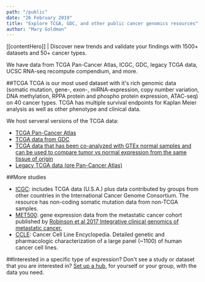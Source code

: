 ```yaml
---
path: "/public"
date: "26 February 2019"
title: "Explore TCGA, GDC, and other public cancer genomics resources"
author: "Mary Goldman"
---
```


[[contentHero]]
| Discover new trends and validate your findings with 1500+ datasets and 50+ cancer types.

We have data from TCGA Pan-Cancer Atlas, ICGC, GDC, legacy TCGA data, UCSC RNA-seq recompute compendium, and more.

##TCGA
TCGA is our most used dataset with it's rich genomic data (somatic mutation, gene-, exon-, miRNA-expression, copy number variation, DNA methylation, RPPA protein and phospho protein expression, ATAC-seq) on 40 cancer types. TCGA has multiple survival endpoints for Kaplan Meier analysis as well as other phenotype and clinical data.

We host serveral versions of the TCGA data:
- [TCGA Pan-Cancer Atlas](https://xenabrowser.net/datapages/?cohort=TCGA%20Pan-Cancer%20(PANCAN))
- [TCGA data from GDC](https://xenabrowser.net/datapages/?host=https%3A%2F%2Fgdc.xenahubs.net)
- [TCGA data that has been co-analyzed with GTEx normal samples and can be used to compare tumor vs normal expression from the same tissue of origin](https://xenabrowser.net/datapages/?cohort=TCGA%20TARGET%20GTEx)
- [Legacy TCGA data (pre Pan-Cancer Atlas)](https://xenabrowser.net/datapages/?hub=https://tcga.xenahubs.net:443)

##More studies
- [ICGC](https://xenabrowser.net/datapages/?hub=https://icgc.xenahubs.net:443): includes TCGA data (U.S.A.) plus data contributed by groups from other countries in the International Cancer Genome Consortium. The resource has non-coding somatic mutation data from non-TCGA samples.
- [MET500](https://xenabrowser.net/datapages/?cohort=MET500%20(expression%20centric)): gene expression data from the metastatic cancer cohort published by [Robinson et al 2017 Integrative clinical genomics of metastatic cancer.](https://www.ncbi.nlm.nih.gov/pubmed/28783718)
- [CCLE](https://xenabrowser.net/datapages/?cohort=Cancer%20Cell%20Line%20Encyclopedia%20(CCLE)): Cancer Cell Line Encyclopedia. Detailed genetic and pharmacologic characterization of a large panel (~1100) of human cancer cell lines.

##Interested in a specific type of expression?
Don't see a study or dataset that you are interested in? [Set up a hub](./private), for yourself or your group, with the data you need.

